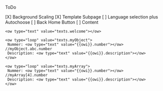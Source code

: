 ToDo

[X] Background Scaling
[X] Template Subpage
[ ] Language selection plus Autochoose
[ ] Back Home Button
[ ] Content


```
<ow type="text" value="texts.welcome"></ow>

<ow type="loop" value="texts.myObject">
 Nummer: <ow type="text" value="{{owi}}.number"></ow> //myObject.abc.number
 Description: <ow type="text" value="{{owi}}.description"></ow>
</ow>

<ow type="loop" value="texts.myArray">
 Nummer: <ow type="text" value="{{owi}}.number"></ow>	//myArray[4].number
 Description: <ow type="text" value="{{owi}}.description"></ow>
</ow>
```
